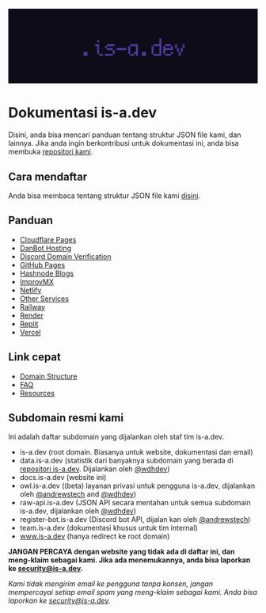 ![](media/banner.png)

# Dokumentasi is-a.dev
Disini, anda bisa mencari panduan tentang struktur JSON file kami, dan lainnya. Jika anda ingin berkontribusi untuk dokumentasi ini, anda bisa membuka [repositori kami](https://github.com/is-a-dev/docs).

## Cara mendaftar
Anda bisa membaca tentang struktur JSON file kami [disini](domain-structure).

## Panduan
- [Cloudflare Pages](guides/cloudflare-pages)
- [DanBot Hosting](guides/dbh)
- [Discord Domain Verification](guides/discord-verification)
- [GitHub Pages](guides/github-pages)
- [Hashnode Blogs](guides/hashnode)
- [ImprovMX](guides/improvmx)
- [Netlify](guides/netlify)
- [Other Services](guides/other)
- [Railway](guides/railway)
- [Render](guides/render)
- [Replit](guides/replit)
- [Vercel](guides/vercel)

## Link cepat
 - [Domain Structure](domain-structure)
 - [FAQ](faq)
 - [Resources](resources)

## Subdomain resmi kami
Ini adalah daftar subdomain yang dijalankan oleh staf tim is-a.dev.

- is-a.dev (root domain. Biasanya untuk website, dokumentasi dan email)
- data.is-a.dev (statistik dari banyaknya subdomain yang berada di [repositori is-a.dev](https://github.com/is-a-dev/register). Dijalankan oleh [@wdhdev](https://github.com/wdhdev))
- docs.is-a.dev (website ini)
- owl.is-a.dev ((beta) layanan privasi untuk pengguna is-a.dev, dijalankan oleh [@andrewstech](https://github.com/andrewstech) and [@wdhdev](https://github.com/wdhdev))
- raw-api.is-a.dev (JSON API secara mentahan untuk semua subdomain is-a.dev, dijalankan oleh [@wdhdev](https://github.com/wdhdev))
- register-bot.is-a.dev (Discord bot API, dijalan kan oleh [@andrewstech](https://github.com/andrewstech))
- team.is-a.dev (dokumentasi khusus untuk tim internal)
- www.is-a.dev (hanya redirect ke root domain)

**JANGAN PERCAYA dengan website yang tidak ada di daftar ini, dan meng-klaim sebagai kami. Jika ada menemukannya, anda bisa laporkan ke [security@is-a.dev](mailto:security@is-a.dev).**

*Kami tidak mengirim email ke pengguna tanpa konsen, jangan mempercayai setiap email spam yang meng-klaim sebagai kami. Anda bisa laporkan ke [security@is-a.dev](mailto:security@is-a.dev).*
